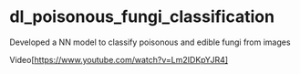 # dl_poisonous_fungi_classification
Developed a NN model to classify poisonous and edible fungi from images

Video[https://www.youtube.com/watch?v=Lm2IDKpYJR4]
